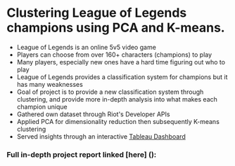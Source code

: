 # Clustering League of Legends champions using PCA and K-means.
- League of Legends is an online 5v5 video game
- Players can choose from over 160+ characters (champions) to play
- Many players, especially new ones have a hard time figuring out who to play
- League of Legends provides a classification system for champions but it has many weaknesses
- Goal of project is to provide a new classification system through clustering, and provide more in-depth analysis into what makes each champion unique
- Gathered own dataset through Riot's Developer APIs
- Applied PCA for dimensionality reduction then subsequently K-means clustering
- Served insights through an interactive [Tableau Dashboard](https://public.tableau.com/app/profile/emmanuel.kim/viz/lolclusteringdashboard/Dashboard1)

### Full in-depth project report linked [here] ():

